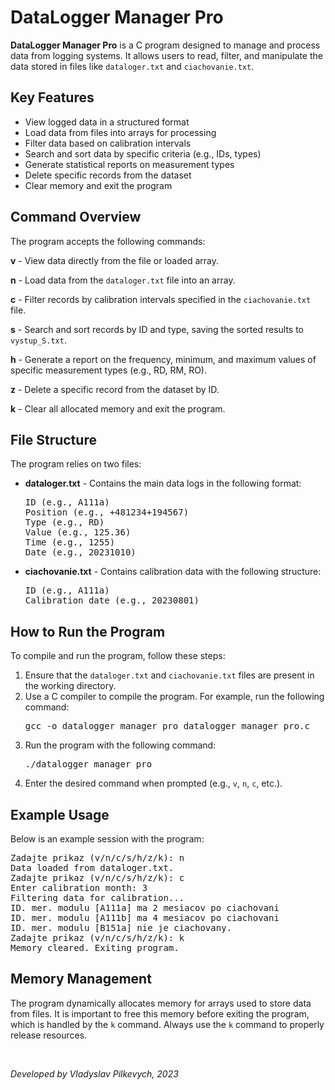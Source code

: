 <h1>DataLogger Manager Pro</h1>
<p><strong>DataLogger Manager Pro</strong> is a C program designed to manage and process data from logging systems. It allows users to read, filter, and manipulate the data stored in files like <code>dataloger.txt</code> and <code>ciachovanie.txt</code>.</p>
<h2>Key Features</h2>
<ul>
<li>View logged data in a structured format</li>
<li>Load data from files into arrays for processing</li>
<li>Filter data based on calibration intervals</li>
<li>Search and sort data by specific criteria (e.g., IDs, types)</li>
<li>Generate statistical reports on measurement types</li>
<li>Delete specific records from the dataset</li>
<li>Clear memory and exit the program</li>
</ul>
<h2>Command Overview</h2>
<p>The program accepts the following commands:</p>
<div class="commands">
<p><strong>v</strong> - View data directly from the file or loaded array.</p>
<p><strong>n</strong> - Load data from the <code>dataloger.txt</code> file into an array.</p>
<p><strong>c</strong> - Filter records by calibration intervals specified in the <code>ciachovanie.txt</code> file.</p>
<p><strong>s</strong> - Search and sort records by ID and type, saving the sorted results to <code>vystup_S.txt</code>.</p>
<p><strong>h</strong> - Generate a report on the frequency, minimum, and maximum values of specific measurement types (e.g., RD, RM, RO).</p>
<p><strong>z</strong> - Delete a specific record from the dataset by ID.</p>
<p><strong>k</strong> - Clear all allocated memory and exit the program.</p>
</div>
<h2>File Structure</h2>
<p>The program relies on two files:</p>
<ul>
<li><strong>dataloger.txt</strong> - Contains the main data logs in the following format:</li>
<pre>
ID (e.g., A111a)
Position (e.g., +481234+194567)
Type (e.g., RD)
Value (e.g., 125.36)
Time (e.g., 1255)
Date (e.g., 20231010)
</pre>
<li><strong>ciachovanie.txt</strong> - Contains calibration data with the following structure:</li>
<pre>
ID (e.g., A111a)
Calibration date (e.g., 20230801)
</pre>
</ul>
<h2>How to Run the Program</h2>
<p>To compile and run the program, follow these steps:</p>
<ol>
<li>Ensure that the <code>dataloger.txt</code> and <code>ciachovanie.txt</code> files are present in the working directory.</li>
<li>Use a C compiler to compile the program. For example, run the following command:</li>
<pre>gcc -o datalogger_manager_pro datalogger_manager_pro.c</pre>
<li>Run the program with the following command:</li>
<pre>./datalogger_manager_pro</pre>
<li>Enter the desired command when prompted (e.g., <code>v</code>, <code>n</code>, <code>c</code>, etc.).</li>
</ol>
<h2>Example Usage</h2>
<p>Below is an example session with the program:</p>
<pre>
Zadajte prikaz (v/n/c/s/h/z/k): n
Data loaded from dataloger.txt.
Zadajte prikaz (v/n/c/s/h/z/k): c
Enter calibration month: 3
Filtering data for calibration...
ID. mer. modulu [A111a] ma 2 mesiacov po ciachovani
ID. mer. modulu [A111b] ma 4 mesiacov po ciachovani
ID. mer. modulu [B151a] nie je ciachovany.
Zadajte prikaz (v/n/c/s/h/z/k): k
Memory cleared. Exiting program.
</pre>
<h2>Memory Management</h2>
<p>The program dynamically allocates memory for arrays used to store data from files. It is important to free this memory before exiting the program, which is handled by the <code>k</code> command. Always use the <code>k</code> command to properly release resources.</p>
<br />
<p><em>Developed by Vladyslav Pilkevych, 2023</em></p>
